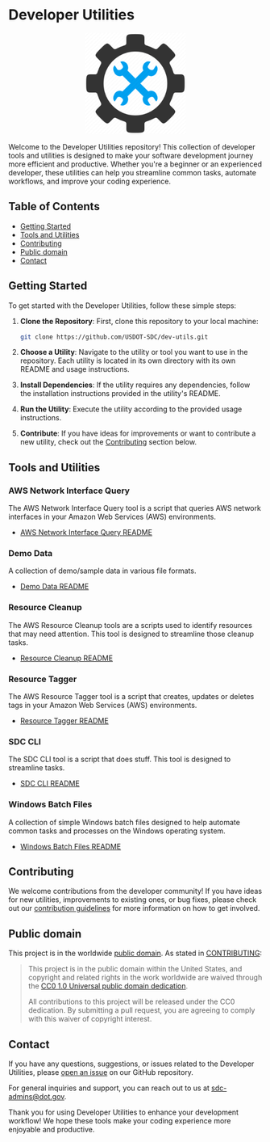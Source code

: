 # Developer Utilities
<p align="center">
    <img src="dev-utils-logo.png" alt="logo" height="200"/>
</p>

Welcome to the Developer Utilities repository! This collection of developer tools and utilities is designed to make your software development journey more efficient and productive. Whether you're a beginner or an experienced developer, these utilities can help you streamline common tasks, automate workflows, and improve your coding experience.

## Table of Contents
- [Getting Started](#getting-started)
- [Tools and Utilities](#tools-and-utilities)
- [Contributing](#contributing)
- [Public domain](#public-domain)
- [Contact](#contact)

## Getting Started
To get started with the Developer Utilities, follow these simple steps:

1. **Clone the Repository**: First, clone this repository to your local machine:

   ```bash
   git clone https://github.com/USDOT-SDC/dev-utils.git
   ```

2. **Choose a Utility**: Navigate to the utility or tool you want to use in the repository. Each utility is located in its own directory with its own README and usage instructions.

3. **Install Dependencies**: If the utility requires any dependencies, follow the installation instructions provided in the utility's README.

4. **Run the Utility**: Execute the utility according to the provided usage instructions.

5. **Contribute**: If you have ideas for improvements or want to contribute a new utility, check out the [Contributing](#contributing) section below.

## Tools and Utilities
### AWS Network Interface Query
The AWS Network Interface Query tool is a script that queries AWS network interfaces in your Amazon Web Services (AWS) environments.

- [AWS Network Interface Query README](aws-net-if-query/README.md)

### Demo Data
A collection of demo/sample data in various file formats.

- [Demo Data README](/demo-data/README.md)

### Resource Cleanup
The AWS Resource Cleanup tools are a scripts used to identify resources that may need attention. This tool is designed to streamline those cleanup tasks.

- [Resource Cleanup README](/resource-cleanup/README.md)

### Resource Tagger
The AWS Resource Tagger tool is a script that creates, updates or deletes tags in your Amazon Web Services (AWS) environments.

- [Resource Tagger README](/resource-tagger/README.md)

### SDC CLI
The SDC CLI tool is a script that does stuff. This tool is designed to streamline tasks.

- [SDC CLI README](/sdc-cli/README.md)

### Windows Batch Files
A collection of simple Windows batch files designed to help automate common tasks and processes on the Windows operating system.

- [Windows Batch Files README](win-batch-files/README.md)


## Contributing
We welcome contributions from the developer community! If you have ideas for new utilities, improvements to existing ones, or bug fixes, please check out our [contribution guidelines](CONTRIBUTING.md) for more information on how to get involved.

## Public domain
This project is in the worldwide [public domain](LICENSE.md). As stated in [CONTRIBUTING](CONTRIBUTING.md):

> This project is in the public domain within the United States, and copyright and related rights in the work worldwide are waived through the [CC0 1.0 Universal public domain dedication](https://creativecommons.org/publicdomain/zero/1.0/).
>
> All contributions to this project will be released under the CC0 dedication. By submitting a pull request, you are agreeing to comply with this waiver of copyright interest.

## Contact
If you have any questions, suggestions, or issues related to the Developer Utilities, please [open an issue](https://github.com/USDOT-SDC/dev-utils/issues) on our GitHub repository.

For general inquiries and support, you can reach out to us at [sdc-admins@dot.gov](mailto:sdc-admins@dot.gov).

Thank you for using Developer Utilities to enhance your development workflow! We hope these tools make your coding experience more enjoyable and productive.
